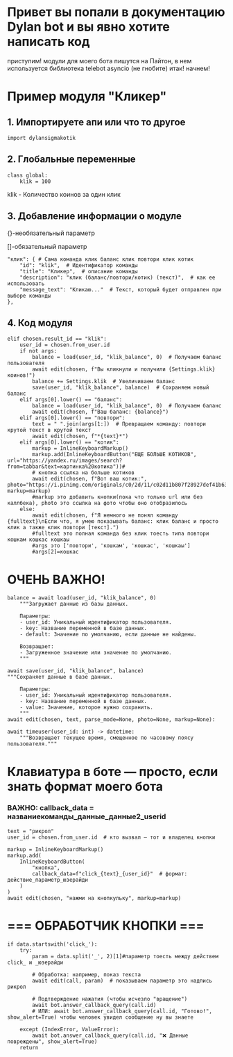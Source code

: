 # Привет вы попали в документацию Dylan bot и вы явно хотите написать код
приступим!
модули для моего бота пишутся на Пайтон, в нем используется библиотека telebot asyncio (не гнобите)
итак! начнем!
# Пример модуля "Кликер"

## 1. Импортируете апи или что то другое
 `import dylansigmakotik `

## 2. Глобальные переменные
```
class global:
    klik = 100
```
klik - Количество коинов за один клик

## 3. Добавление информации о модуле
{}-необязательный параметр

[]-обязательный параметр
```
"клик": { # Сама команда клик баланс клик повтори клик котик
    "id": "klik",  # Идентификатор команды
    "title": "Кликер",  # описание команды
    "description": "клик (баланс/повтори/котик) (текст)",  # как ее использовать
    "message_text": "Кликаю..."  # Текст, который будет отправлен при выборе команды
},
```
## 4. Код модуля
```
elif chosen.result_id == "klik":
    user_id = chosen.from_user.id
    if not args:
        balance = load(user_id, "klik_balance", 0)  # Получаем баланс пользователя
        await edit(chosen, f"Вы кликнули и получили {Settings.klik} коинов!")
        balance += Settings.klik  # Увеличиваем баланс
        save(user_id, "klik_balance", balance)  # Сохраняем новый баланс
    elif args[0].lower() == "баланс":
        balance = load(user_id, "klik_balance", 0)  # Получаем баланс
        await edit(chosen, f"Ваш баланс: {balance}")
    elif args[0].lower() == "повтори":
        text = " ".join(args[1:])  # Превращаем команду: повтори крутой текст в крутой текст
        await edit(chosen, f"*{text}*")
    elif args[0].lower() == "котик":
        markup = InlineKeyboardMarkup()
        markup.add(InlineKeyboardButton("ЕЩЕ БОЛЬШЕ КОТИКОВ", url="https://yandex.ru/images/search?from=tabbar&text=картинка%20котика"))#
        # кнопка ссылка на больше котиков
        await edit(chosen, f"Вот ваш котик:", photo="https://i.pinimg.com/originals/c0/2d/11/c02d11b807f28927def41b6346cb6da0.jpg", markup=markup)
        #markup это добавить кнопки(пока что только url или без каллбека), photo это ссылка на фото чтобы оно отобразилось
    else:
        await edit(chosen, f"Я немного не понял команду {fulltext}\nЕсли что, я умею показывать баланс: клик баланс и просто клик а также клик повтори [текст].")
        #fulltext это полная команда без клик тоесть типа повтори кошкам кошкас кошкаы
        #args это ['повтори', 'кошкам', 'кошкас', 'кошкаы']
        #args[2]=кошкас
```
# ОЧЕНЬ ВАЖНО!
```
balance = await load(user_id, "klik_balance", 0)
    """Загружает данные из базы данных.
    
    Параметры:
    - user_id: Уникальный идентификатор пользователя.
    - key: Название переменной в базе данных.
    - default: Значение по умолчанию, если данные не найдены.
    
    Возвращает:
    - Загруженное значение или значение по умолчанию.
    """

await save(user_id, "klik_balance", balance)
"""Сохраняет данные в базе данных.
    
    Параметры:
    - user_id: Уникальный идентификатор пользователя.
    - key: Название переменной в базе данных.
    - value: Значение, которое нужно сохранить.
    """
await edit(chosen, text, parse_mode=None, photo=None, markup=None):

await timeuser(user_id: int) -> datetime:
    """Возвращает текущее время, смещенное по часовому поясу пользователя."""
```
# Клавиатура в боте — просто, если знать формат моего бота
### ВАЖНО: callback_data = названиекоманды_данные_данные2_userid
```
text = "рикрол"
user_id = chosen.from_user.id  # кто вызвал — тот и владелец кнопки

markup = InlineKeyboardMarkup()
markup.add(
    InlineKeyboardButton(
        "кнопка", 
        callback_data=f"click_{text}_{user_id}"  # формат: действие_параметр_юзерайди
    )
)
await edit(chosen, "нажми на кнопкульку", markup=markup)
```
# === ОБРАБОТЧИК КНОПКИ ===
```
if data.startswith('click_'):
    try:
        param = data.split('_', 2)[1]#параметр тоесть между действем click_ и _юзерайди

        # Обработка: например, показ текста
        await edit(call, param)  # показываем параметр это надпись рикрол

        # Подтверждение нажатия (чтобы исчезло "вращение")
        await bot.answer_callback_query(call.id)
        # ИЛИ: await bot.answer_callback_query(call.id, "Готово!", show_alert=True) чтобы человек увидел сообщение ну вы знаете

    except (IndexError, ValueError):
        await bot.answer_callback_query(call.id, "❌ Данные повреждены", show_alert=True)
    return
```
